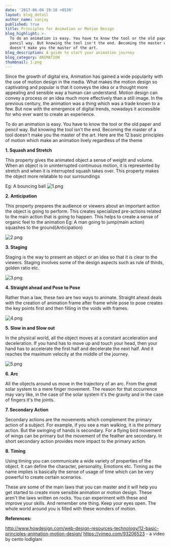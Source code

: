 ```yaml
---
date: '2017-06-04 19:10 +0530'
layout: blog_detail
author_name: sanjay
published: true
title: Principles for Animation or Motion Design
blog_highlight: >-
  To do an animation is easy. You have to know the tool or the old paper and
  pencil way. But knowing the tool isn't the end. Becoming the master of a tool
  doesn't make you the master of the art.
blog_description: A guide to start your animation journey
blog_category: ANIMATION
thumbnail: 1.png
---
```

Since the growth of digital era, Animation has gained a wide popularity with the use of motion design in the media. What makes the motion design so captivating and popular is that it conveys the idea or a thought more appealing and sensible way a human can understand. Motion design can convey a process or an idea much more effectively than a still image. In the previous century, the animation was a thing which was a trade known to a few. But now with the emergence of digital trends, nowadays it accessible for who ever want to create an experience.

To do an animation is easy. You have to know the tool or the old paper and pencil way. But knowing the tool isn't the end. Becoming the master of a tool doesn't make you the master of the art. Here are the 12 basic principles of motion which make an animation lively regardless of the theme


**1. Squash and Stretch**

This property gives the animated object a sense of weight and volume. When an object is in uninterrupted continuous motion, it is represented by stretch and when it is interrupted squash takes over. This property makes the object more relatable to our surroundings

Eg: A bouncing ball
![1.png]({{site.baseurl}}/assets/img/blog/1.png)



**2. Anticipation**

This property prepares the audience or viewers about an important action the object is going to perform. This creates specialized pre-actions related to the main action that is going to happen.
This helps to create a sense of organic feel to the animation
Eg: A man going to jump(main action) squashes to the ground(Anticipation)

![2.png]({{site.baseurl}}/assets/img/blog/2.png)


**3. Staging**

Staging is the way to present an object or an idea so that it is clear to the viewers. Staging involves some of the design aspects such as rule of thirds, golden ratio etc.


![3.png]({{site.baseurl}}/assets/img/blog/3.png)


**4. Straight ahead and Pose to Pose**

Rather than a law, these two are two ways to animate. Straight ahead deals with the creation of animation frame after frame while pose to pose creates the key points first and then filling in the voids with frames.

![4.png]({{site.baseurl}}/assets/img/blog/4.png)




**5. Slow in and Slow out**

In the physical world, all the object moves at a constant acceleration and deceleration. If you hand has to move up and touch your head, then your hand has to accelerate the first half and decelerate the next half. And it reaches the maximum velocity at the middle of the journey.

![5.png]({{site.baseurl}}/assets/img/blog/5.png)


**6. Arc**

All the objects around us move in the trajectory of an arc. From the great solar system to a mere finger movement. The reason for that occurrence may vary like, in the case of the solar system it's the gravity and in the case of fingers it's the joints.




**7. Secondary Action**

Secondary actions are the movements which complement the primary action of a subject. For example, if you see a man walking, it is the primary action. But the swinging of hands is secondary. For a flying bird movement of wings can be primary but the movement of the feather are secondary. In short secondary action provides more impact to the primary action.


**8. Timing**

Using timing you can communicate a wide variety of properties of the object. It can define the character, personality, Emotions etc. Timing as the name implies is basically the sense of usage of time which can be very powerful to create certain scenarios.

These are some of the main laws that you can master and it will help you get started to create more sensible animation or motion design. These aren't the laws written on rocks. You can experiment with these and improve your skills.  And remember one thing. Keep your eyes open. The whole world around you is filled with these wonders of motion.



**References:**

http://www.howdesign.com/web-design-resources-technology/12-basic-principles-animation-motion-design/
https://vimeo.com/93206523  - a video by cento lodlglani

